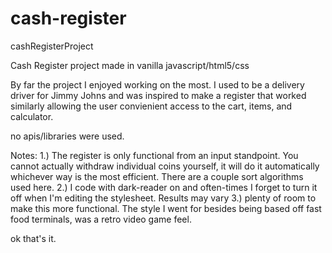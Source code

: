 # cash-register
cashRegisterProject


Cash Register project made in vanilla javascript/html5/css 

By far the project I enjoyed working on the most. I used to be a delivery driver for Jimmy Johns and was inspired to make a register that worked similarly allowing the user convienient access to the cart, items, and calculator. 

no apis/libraries were used.

Notes:
1.) The register is only functional from an input standpoint. You cannot actually withdraw individual coins yourself, it will do it automatically whichever way is the most efficient. There are a couple sort algorithms used here.
2.) I code with dark-reader on and often-times I forget to turn it off when I'm editing the stylesheet. Results may vary
3.) plenty of room to make this more functional. The style I went for besides being based off fast food terminals, was a retro video game feel.

ok that's it.
